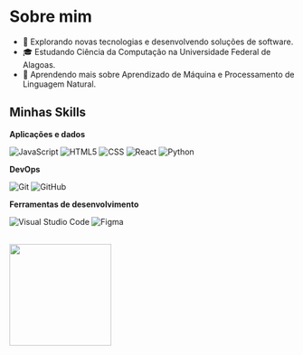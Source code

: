 
# Sobre mim

- 🤔 Explorando novas tecnologias e desenvolvendo soluções de software.
- 🎓 Estudando Ciência da Computação na Universidade Federal de Alagoas.
- 🌱 Aprendendo mais sobre Aprendizado de Máquina e Processamento de Linguagem Natural.

## Minhas Skills

**Aplicações e dados**

![JavaScript](https://img.shields.io/badge/-JavaScript-333333?style=flat&logo=javascript)
![HTML5](https://img.shields.io/badge/-HTML5-333333?style=flat&logo=HTML5)
![CSS](https://img.shields.io/badge/-CSS-333333?style=flat&logo=CSS3&logoColor=1572B6)
![React](https://img.shields.io/badge/-React-333333?style=flat&logo=react)
![Python](https://img.shields.io/badge/-Python-333333?style=flat&logo=Python&logoColor=3776AB)

**DevOps**

![Git](https://img.shields.io/badge/-Git-333333?style=flat&logo=git)
![GitHub](https://img.shields.io/badge/-GitHub-333333?style=flat&logo=github)

**Ferramentas de desenvolvimento**

![Visual Studio Code](https://img.shields.io/badge/-Visual%20Studio%20Code-333333?style=flat&logo=visual-studio-code&logoColor=007ACC)
![Figma](https://img.shields.io/badge/-Figma-333333?style=flat&logo=figma&logoColor=007ACC)

<br/>

<a href="https://github.com/iuricode" title="Perfil do Victor">
  <img height="180em" src="https://github-readme-stats.vercel.app/api?username=victorcode&theme=dracula&show_icons=true" />
</a>

